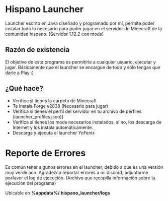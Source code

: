 # Hispano Launcher
Launcher escrito en Java diseñado y programado por mí, permite poder instalar todo lo necesario para poder jugar en el servidor de Minecraft de la comunidad hispano. (Servidor 1.12.2 con mods)

## Razón de existencia
El objetivo de este programa es permitirle a cualquier usuario, ejecutar y jugar. Básicamente que el launcher se encargue de todo y sólo tengas que darle a Play :)

## ¿Qué hace?
- Verifica si tienes la carpeta de Minecraft
- Te instala Forge v2838 (Necesario para jugar)
- Verifica si tienes el perfil del servidor en tu archivo de perfiles (launcher_profiles.json)}
- Verifica si tienes los mods necesarios instalados, si no, los descarga de Internet y los instala automáticamente.
- Descarga y ejecuta el launcher YoFenix


# Reporte de Errores
Es común tener algunos errores en el launcher, debido a que es una versión muy verde aún. 
Agradezco reportar errores a mi discord, adjuntarme porfavor el log de ejecución. (Archivo que recopilla información sobre la ejecución del programa) 

Ubicable en **%appdata%/.hispano_launcher/logs**
